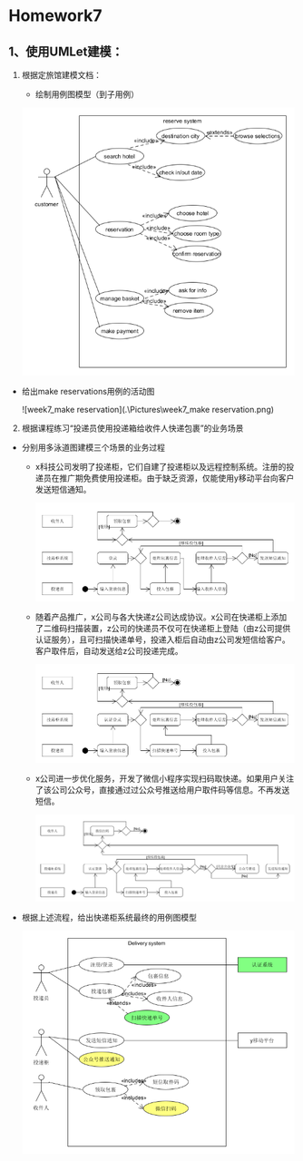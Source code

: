 # Homework7

## 1、使用UMLet建模：

1. 根据定旅馆建模文档：

	- 绘制用例图模型（到子用例）

    ![week7_ASH](.\Pictures\week7_ASH.png)

  - 给出make reservations用例的活动图

    ![week7_make reservation](.\Pictures\week7_make reservation.png)

2. 根据课程练习“投递员使用投递箱给收件人快递包裹”的业务场景

  - 分别用多泳道图建模三个场景的业务过程

    - x科技公司发明了投递柜，它们自建了投递柜以及远程控制系统。注册的投递员在推广期免费使用投递柜。由于缺乏资源，仅能使用y移动平台向客户发送短信通知。

      ![week7_delivery1](.\Pictures\week7_delivery1.png)

    - 随着产品推广，x公司与各大快递z公司达成协议。x公司在快递柜上添加了二维码扫描装置，z公司的快递员不仅可在快递柜上登陆（由z公司提供认证服务），且可扫描快递单号，投递入柜后自动由z公司发短信给客户。客户取件后，自动发送给z公司投递完成。

      ![week7_delivery2](.\Pictures\week7_delivery2.png)

    - x公司进一步优化服务，开发了微信小程序实现扫码取快递。如果用户关注了该公司公众号，直接通过过公众号推送给用户取件码等信息。不再发送短信。

      ![week7_delivery3](.\Pictures\week7_delivery3.png)

  - 根据上述流程，给出快递柜系统最终的用例图模型

    ![week7_delivery_UseCase](.\Pictures\week7_delivery_UseCase.png)